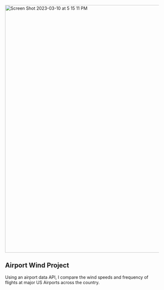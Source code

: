 <img width="810" alt="Screen Shot 2023-03-10 at 5 15 11 PM" src="https://user-images.githubusercontent.com/58960615/224438292-81c71012-f235-4f8f-b991-6333c6000700.png">

## Airport Wind Project

Using an airport data API, I compare the wind speeds and frequency of flights at major US Airports across the country.
